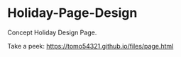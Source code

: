 # Holiday-Page-Design
Concept Holiday Design Page.


Take a peek: https://tomo54321.github.io/files/page.html
